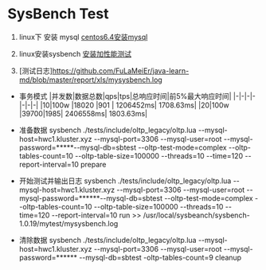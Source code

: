 # SysBench Test
1. linux下 安装 mysql
[centos6.4安装mysql](https://blog.csdn.net/qq_37598011/article/details/93489404)

2. linux安装sysbench
[安装加性能测试](https://www.cnblogs.com/klb561/p/10513620.html)


3. [测试日志]https://github.com/FuLaMeiEr/java-learn-md/blob/master/report/xls/mysysbench.log
- 事务模式
|并发数|数据总数|qps|tps|总响应时间|前5%最大响应时间|
|-|-|-|-|-|-|-|
|10|100w |18020 |901 | 1206452ms| 1708.63ms|
|20|100w |39700|1985| 2406558ms| 1803.63ms|


- 准备数据
sysbench ./tests/include/oltp_legacy/oltp.lua --mysql-host=hwc1.kluster.xyz --mysql-port=3306 --mysql-user=root --mysql-password=*****--mysql-db=sbtest --oltp-test-mode=complex --oltp-tables-count=10 --oltp-table-size=100000 --threads=10 --time=120 --report-interval=10 prepare

- 开始测试并输出日志
sysbench ./tests/include/oltp_legacy/oltp.lua --mysql-host=hwc1.kluster.xyz --mysql-port=3306 --mysql-user=root --mysql-password=******--mysql-db=sbtest --oltp-test-mode=complex --oltp-tables-count=10 --oltp-table-size=100000 --threads=10 --time=120 --report-interval=10 run >> /usr/local/sysbeanch/sysbench-1.0.19/mytest/mysysbench.log


- 清除数据
sysbench ./tests/include/oltp_legacy/oltp.lua --mysql-host=hwc1.kluster.xyz --mysql-port=3306 --mysql-user=root --mysql-password=****** --mysql-db=sbtest -oltp-tables-count=9 cleanup

